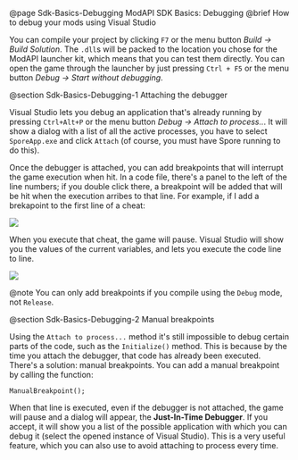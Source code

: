 @page Sdk-Basics-Debugging ModAPI SDK Basics: Debugging
@brief How to debug your mods using Visual Studio 

You can compile your project by clicking `F7` or the menu button *Build -> Build Solution*. The `.dll`s will be packed to the location you chose for the 
ModAPI launcher kit, which means that you can test them directly. You can open the game through the launcher by just pressing `Ctrl + F5` or the menu
button *Debug -> Start without debugging*.

@section Sdk-Basics-Debugging-1 Attaching the debugger

Visual Studio lets you debug an application that's already running by pressing `Ctrl+Alt+P` or the menu button *Debug -> Attach to process..*. It will show a
dialog with a list of all the active processes, you have to select `SporeApp.exe` and click `Attach` (of course, you must have Spore running to do this).

Once the debugger is attached, you can add breakpoints that will interrupt the game execution when hit. In a code file, there's a panel to the left of the 
line numbers; if you double click there, a breakpoint will be added that will be hit when the execution arribes to that line. For example, if I add a brekapoint
to the first line of a cheat:

![](breakpoint.png)

When you execute that cheat, the game will pause. Visual Studio will show you the values of the current variables, and lets you execute the code line to line.

![](debug_view.png)

@note You can only add breakpoints if you compile using the `Debug` mode, not `Release`.

@section Sdk-Basics-Debugging-2 Manual breakpoints

Using the `Attach to process...` method it's still impossible to debug certain parts of the code, such as the `Initialize()` method. This is because by the time
you attach the debugger, that code has already been executed. There's a solution: manual breakpoints. You can add a manual breakpoint by calling the function:

~~~~{.cpp}
ManualBreakpoint();
~~~~

When that line is executed, even if the debugger is not attached, the game will pause and a dialog will appear, the **Just-In-Time Debugger**. If you 
accept, it will show you a list of the possible application with which you can debug it (select the opened instance of Visual Studio). This is a very 
useful feature, which you can also use to avoid attaching to process every time.